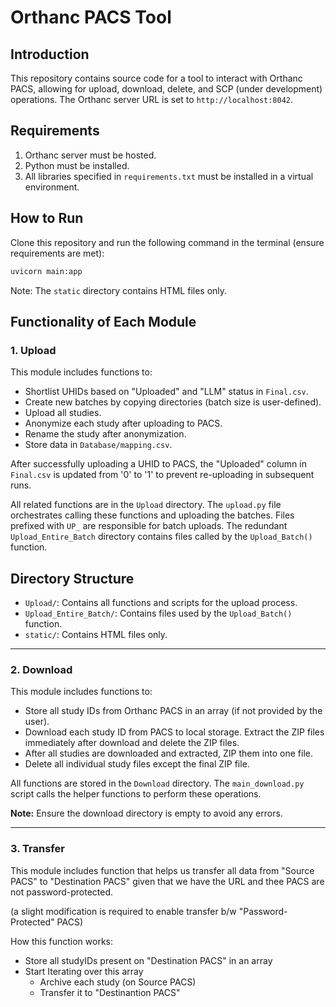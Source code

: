 # Orthanc PACS Tool

## Introduction
This repository contains source code for a tool to interact with Orthanc PACS, allowing for upload, download, delete, and SCP (under development) operations. The Orthanc server URL is set to `http://localhost:8042`.

## Requirements
1. Orthanc server must be hosted.
2. Python must be installed.
3. All libraries specified in `requirements.txt` must be installed in a virtual environment.

## How to Run
Clone this repository and run the following command in the terminal (ensure requirements are met):

```sh
uvicorn main:app
```

Note: The `static` directory contains HTML files only.

## Functionality of Each Module

### 1. Upload

This module includes functions to:
- Shortlist UHIDs based on "Uploaded" and "LLM" status in `Final.csv`.
- Create new batches by copying directories (batch size is user-defined).
- Upload all studies.
- Anonymize each study after uploading to PACS.
- Rename the study after anonymization.
- Store data in `Database/mapping.csv`.

After successfully uploading a UHID to PACS, the "Uploaded" column in `Final.csv` is updated from '0' to '1' to prevent re-uploading in subsequent runs.

All related functions are in the `Upload` directory. The `upload.py` file orchestrates calling these functions and uploading the batches. Files prefixed with `UP_` are responsible for batch uploads. The redundant `Upload_Entire_Batch` directory contains files called by the `Upload_Batch()` function.

## Directory Structure

- `Upload/`: Contains all functions and scripts for the upload process.
- `Upload_Entire_Batch/`: Contains files used by the `Upload_Batch()` function.
- `static/`: Contains HTML files only.


---

### 2. Download

This module includes functions to:

- Store all study IDs from Orthanc PACS in an array (if not provided by the user).
- Download each study ID from PACS to local storage. Extract the ZIP files immediately after download and delete the ZIP files.
- After all studies are downloaded and extracted, ZIP them into one file.
- Delete all individual study files except the final ZIP file.

All functions are stored in the `Download` directory. The `main_download.py` script calls the helper functions to perform these operations.

**Note:** Ensure the download directory is empty to avoid any errors.

---

### 3. Transfer

This module includes function that helps us transfer all data from "Source PACS" to "Destination PACS" given that we have the URL and thee PACS are not password-protected.

(a slight modification is required to enable transfer b/w "Password-Protected" PACS)

How this function works:

- Store all studyIDs present on "Destination PACS" in an array
- Start Iterating over this array
    - Archive each study (on Source PACS)
    - Transfer it to "Destinantion PACS"
   
